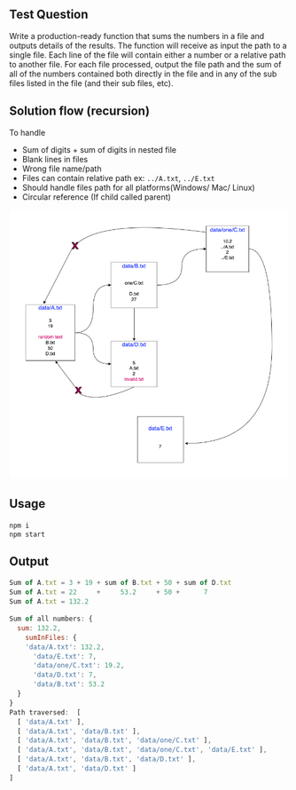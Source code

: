 ## Test Question
Write a production-ready function that sums the numbers in a file and outputs details of the results. The function will receive as input the path to a single file. Each line of the file will contain either a number or a relative path to another file. For each file processed, output the file path and the sum of all of the numbers contained both directly in the file and in any of the sub files listed in the file (and their sub files, etc).

## Solution flow (recursion)
To handle
* Sum of digits + sum of digits in nested file
* Blank lines in files
* Wrong file name/path
* Files can contain relative path ex: `../A.txt`, `../E.txt`
* Should handle files path for all platforms(Windows/ Mac/ Linux)
* Circular reference (If child called parent)

![FlowDiagram](data-flow.png)

## Usage
```
npm i
npm start
```

## Output
```javascript
Sum of A.txt = 3 + 19 + sum of B.txt + 50 + sum of D.txt
Sum of A.txt = 22     +     53.2     + 50 +      7
Sum of A.txt = 132.2
```

```javascript
Sum of all numbers: {
  sum: 132.2,
    sumInFiles: {
    'data/A.txt': 132.2,
      'data/E.txt': 7,
      'data/one/C.txt': 19.2,
      'data/D.txt': 7,
      'data/B.txt': 53.2
  }
}
Path traversed:  [
  [ 'data/A.txt' ],
  [ 'data/A.txt', 'data/B.txt' ],
  [ 'data/A.txt', 'data/B.txt', 'data/one/C.txt' ],
  [ 'data/A.txt', 'data/B.txt', 'data/one/C.txt', 'data/E.txt' ],
  [ 'data/A.txt', 'data/B.txt', 'data/D.txt' ],
  [ 'data/A.txt', 'data/D.txt' ]
]
```
